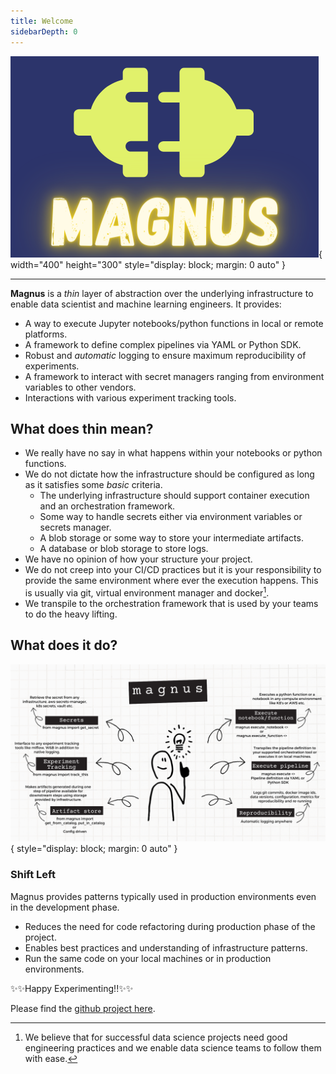 ```yaml
---
title: Welcome
sidebarDepth: 0
---
```



![logo](assets/logo1.png){ width="400" height="300" style="display: block; margin: 0 auto" }

---

**Magnus** is a *thin* layer of abstraction over the underlying infrastructure to enable data scientist and
machine learning engineers. It provides:

- A way to execute Jupyter notebooks/python functions in local or remote platforms.
- A framework to define complex pipelines via YAML or Python SDK.
- Robust and *automatic* logging to ensure maximum reproducibility of experiments.
- A framework to interact with secret managers ranging from environment variables to other vendors.
- Interactions with various experiment tracking tools.

## What does **thin** mean?

- We really have no say in what happens within your notebooks or python functions.
- We do not dictate how the infrastructure should be configured as long as it satisfies some *basic* criteria.
    - The underlying infrastructure should support container execution and an orchestration framework.
    - Some way to handle secrets either via environment variables or secrets manager.
    - A blob storage or some way to store your intermediate artifacts.
    - A database or blob storage to store logs.
- We have no opinion of how your structure your project.
- We do not creep into your CI/CD practices but it is your responsibility to provide the same environment where ever
the execution happens. This is usually via git, virtual environment manager and docker[^1].
- We transpile to the orchestration framework that is used by your teams to do the heavy lifting.

## What does it do?


![works](assets/work.png){ style="display: block; margin: 0 auto" }

### Shift Left

Magnus provides patterns typically used in production environments even in the development phase.

- Reduces the need for code refactoring during production phase of the project.
- Enables best practices and understanding of infrastructure patterns.
- Run the same code on your local machines or in production environments.


:sparkles::sparkles:Happy Experimenting!!:sparkles::sparkles:

Please find the [github project here](https://github.com/AstraZeneca/magnus-core).

[^1]: We believe that for successful data science projects need good engineering practices and we enable data science
teams to follow them with ease.
